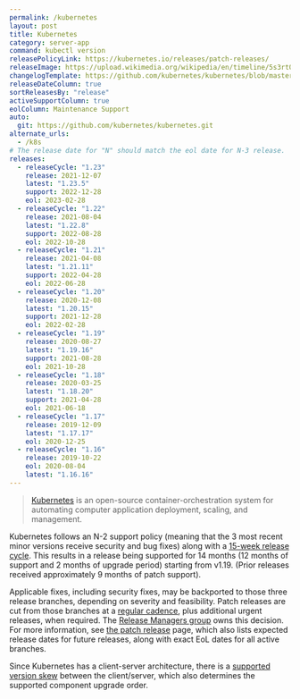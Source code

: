```yaml
---
permalink: /kubernetes
layout: post
title: Kubernetes
category: server-app
command: kubectl version
releasePolicyLink: https://kubernetes.io/releases/patch-releases/
releaseImage: https://upload.wikimedia.org/wikipedia/en/timeline/5s3rt0dg6aaqymdat8d2kt61fc3mt29.png
changelogTemplate: https://github.com/kubernetes/kubernetes/blob/master/CHANGELOG/CHANGELOG-__RELEASE_CYCLE__.md
releaseDateColumn: true
sortReleasesBy: "release"
activeSupportColumn: true
eolColumn: Maintenance Support
auto:
  git: https://github.com/kubernetes/kubernetes.git
alternate_urls:
  - /k8s
# The release date for "N" should match the eol date for N-3 release.
releases:
  - releaseCycle: "1.23"
    release: 2021-12-07
    latest: "1.23.5"
    support: 2022-12-28
    eol: 2023-02-28
  - releaseCycle: "1.22"
    release: 2021-08-04
    latest: "1.22.8"
    support: 2022-08-28
    eol: 2022-10-28
  - releaseCycle: "1.21"
    release: 2021-04-08
    latest: "1.21.11"
    support: 2022-04-28
    eol: 2022-06-28
  - releaseCycle: "1.20"
    release: 2020-12-08
    latest: "1.20.15"
    support: 2021-12-28
    eol: 2022-02-28
  - releaseCycle: "1.19"
    release: 2020-08-27
    latest: "1.19.16"
    support: 2021-08-28
    eol: 2021-10-28
  - releaseCycle: "1.18"
    release: 2020-03-25
    latest: "1.18.20"
    support: 2021-04-28
    eol: 2021-06-18
  - releaseCycle: "1.17"
    release: 2019-12-09
    latest: "1.17.17"
    eol: 2020-12-25
  - releaseCycle: "1.16"
    release: 2019-10-22
    eol: 2020-08-04
    latest: "1.16.16"
---
```

>[Kubernetes](https://kubernetes.io/) is an open-source container-orchestration system for automating computer application deployment, scaling, and management.

Kubernetes follows an N-2 support policy (meaning that the 3 most recent minor versions receive security and bug fixes) along with a [15-week release cycle][cadence]. This results in a release being supported for 14 months (12 months of support and 2 months of upgrade period) starting from v1.19. (Prior releases received approximately 9 months of patch support).

Applicable fixes, including security fixes, may be backported to those three release branches, depending on severity and feasibility. Patch releases are cut from those branches at a [regular cadence][cadence], plus additional urgent releases, when required. The [Release Managers group](https://kubernetes.io/releases/release-managers) owns this decision. For more information, see [the patch release](https://kubernetes.io/releases/patch-releases/) page, which also lists expected release dates for future releases, along with exact EoL dates for all active branches.

Since Kubernetes has a client-server architecture, there is a [supported version skew][skew] between the client/server, which also determines the supported component upgrade order.

[cadence]: https://github.com/kubernetes/enhancements/tree/master/keps/sig-release/2572-release-cadence "KEP-2572: Defining the Kubernetes Release Cadence"
[skew]: https://kubernetes.io/docs/setup/release/version-skew-policy/#supported-version-skew "Supported Version Skew"
